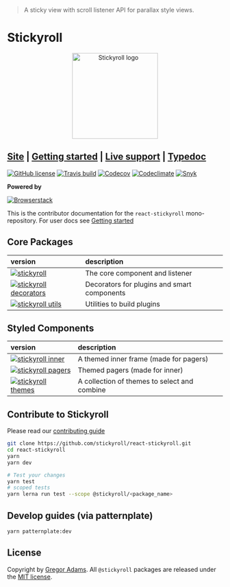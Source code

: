> A sticky view with scroll listener API for parallax style views.

# Stickyroll

<p align="center"><img width="200" src="https://stickyroll.github.io/media/images/logo_deepPurple.svg" alt="Stickyroll logo"></p>

## [Site][site] | [Getting started][getting-started] | [Live support][live-support] | [Typedoc][typedoc]

<!-- [![npm][npm-badge]][npm] -->
[![GitHub license][license-badge]][license]
[![Travis build][build-badge]][build]
[![Codecov][codecov-badge]][codecov]
[![Codeclimate][codeclimate-badge]][codeclimate]
[![Snyk][snyk-badge]][snyk]

**Powered by**

<!-- [![Webstorm][webstorm-badge]][webstorm] -->

[![Browserstack][browserstack-badge]][browserstack]

This is the contributor documentation for the `react-stickyroll` mono-repository.
For user docs see [Getting started][getting-started]


## Core Packages

| version                                                  | description |
|:---------------------------------------------------------|:------------|
| [![stickyroll][stickyroll-badge]][stickyroll]            | The core component and listener |
| [![stickyroll decorators][decorators-badge]][decorators] | Decorators for plugins and smart components |
| [![stickyroll utils][utils-badge]][utils]                | Utilities to build plugins |

## Styled Components

| version                                      | description |
|:---------------------------------------------|:------------|
| [![stickyroll inner][inner-badge]][inner]    | A themed inner frame (made for pagers) |
| [![stickyroll pagers][pagers-badge]][pagers] | Themed pagers (made for inner) |
| [![stickyroll themes][themes-badge]][themes] | A collection of themes to select and combine |

## Contribute to Stickyroll

Please read our [contributing guide][contribute]

```sh
git clone https://github.com/stickyroll/react-stickyroll.git
cd react-stickyroll
yarn
yarn dev

# Test your changes
yarn test
# scoped tests
yarn lerna run test --scope @stickyroll/<package_name>
```

## Develop guides (via patternplate)

```bash
yarn patternplate:dev
```

## License

Copyright by [Gregor Adams][pixelass]. All `@stickyroll` packages are released under the [MIT license][license].

<!-- User support -->

[site]: https://stickyroll.github.io/react-stickyroll/
[getting-started]: https://stickyroll.github.io/react-stickyroll/doc/guide/getting-started/Readme.html?guides-enabled=true
[live-support]: https://spectrum.chat/stickyroll
[typedoc]: https://stickyroll.github.io/react-stickyroll/typedoc/

<!-- Badges -->

[npm-badge]: https://img.shields.io/npm/v/@stickyroll/stickyroll.svg?style=for-the-badge&logo=npm&colorB=cb3837
[npm]: https://www.npmjs.com/org/stickyroll
[license-badge]: https://img.shields.io/badge/license-MIT-blue.svg?style=for-the-badge
[license]: https://raw.githubusercontent.com/sinnerschrader/dekk/master/LICENSE
[build-badge]: https://img.shields.io/travis/stickyroll/react-stickyroll/master.svg?style=for-the-badge&logo=travis&logoColor=white
[build]: https://travis-ci.org/stickyroll/react-stickyroll
[browserstack-badge]: https://img.shields.io/badge/browserstack-open_source-132434.svg?style=for-the-badge
[browserstack]: https://www.browserstack.com/open-source
[webstorm-badge]: https://img.shields.io/badge/Webstorm-open_source-06e0e2.svg?style=for-the-badge&logo=webstorm
[webstorm]: https://www.jetbrains.com/buy/opensource/
[codecov-badge]: https://img.shields.io/codecov/c/github/stickyroll/react-stickyroll.svg?style=for-the-badge&logo=codecov&logoColor=white
[codecov]: https://codecov.io/gh/stickyroll/react-stickyroll
[codeclimate-badge]: https://img.shields.io/codeclimate/maintainability/stickyroll/react-stickyroll.svg?style=for-the-badge
[codeclimate]: https://codeclimate.com/github/stickyroll/react-stickyroll/
[snyk-badge]: https://img.shields.io/snyk/vulnerabilities/github/stickyroll/react-stickyroll.svg?style=for-the-badge
[snyk]: https://snyk.io/test/github/stickyroll/react-stickyroll

[stickyroll-badge]: https://img.shields.io/badge/dynamic/json.svg?label=npm&url=https%3A%2F%2Fraw.githubusercontent.com%2Fstickyroll%2Freact-stickyroll%2Fmaster%2Fpackages%2Fstickyroll%2Fpackage.json&query=version&&colorB=555555&prefix=@stickyroll/stickyroll@&style=for-the-badge&logo=npm
[stickyroll]: https://www.npmjs.com/package/@stickyroll/stickyroll
[decorators-badge]: https://img.shields.io/badge/dynamic/json.svg?label=npm&url=https%3A%2F%2Fraw.githubusercontent.com%2Fstickyroll%2Freact-stickyroll%2Fmaster%2Fpackages%2Fdecorators%2Fpackage.json&query=version&colorB=555555&prefix=@stickyroll/decorators@&style=for-the-badge&logo=npm
[decorators]: https://www.npmjs.com/package/@stickyroll/decorators
[utils-badge]: https://img.shields.io/badge/dynamic/json.svg?label=npm&url=https%3A%2F%2Fraw.githubusercontent.com%2Fstickyroll%2Freact-stickyroll%2Fmaster%2Fpackages%2Futils%2Fpackage.json&query=version&colorB=555555&prefix=@stickyroll/utils@&style=for-the-badge&logo=npm
[utils]: https://www.npmjs.com/package/@stickyroll/utils
[inner-badge]: https://img.shields.io/badge/dynamic/json.svg?label=npm&url=https%3A%2F%2Fraw.githubusercontent.com%2Fstickyroll%2Freact-stickyroll%2Fmaster%2Fcomponents%2Finner%2Fpackage.json&query=version&colorB=555555&prefix=@stickyroll/inner@&style=for-the-badge&logo=npm
[inner]: https://www.npmjs.com/package/@stickyroll/inner
[pagers-badge]: https://img.shields.io/badge/dynamic/json.svg?label=npm&url=https%3A%2F%2Fraw.githubusercontent.com%2Fstickyroll%2Freact-stickyroll%2Fmaster%2Fcomponents%2Fpagers%2Fpackage.json&query=version&colorB=555555&prefix=@stickyroll/pagers@&style=for-the-badge&logo=npm
[pagers]: https://www.npmjs.com/package/@stickyroll/pagers
[themes-badge]: https://img.shields.io/badge/dynamic/json.svg?label=npm&url=https%3A%2F%2Fraw.githubusercontent.com%2Fstickyroll%2Freact-stickyroll%2Fmaster%2Fcomponents%2Fthemes%2Fpackage.json&query=version&colorB=555555&prefix=@stickyroll/themes@&style=for-the-badge&logo=npm
[themes]: https://www.npmjs.com/package/@stickyroll/themes

<!-- Misc Links -->

[contribute]: https://github.com/stickyroll/react-stickyroll/blob/master/.github/CONTRIBUTING.md
[pixelass]: mailto:greg@pixelass.com
